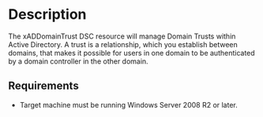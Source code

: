 # Description

The xADDomainTrust DSC resource will manage Domain Trusts within Active Directory. A trust is a relationship, which you establish between domains, that makes it possible for users in one domain to be authenticated by a domain controller in the other domain.

## Requirements

* Target machine must be running Windows Server 2008 R2 or later.
